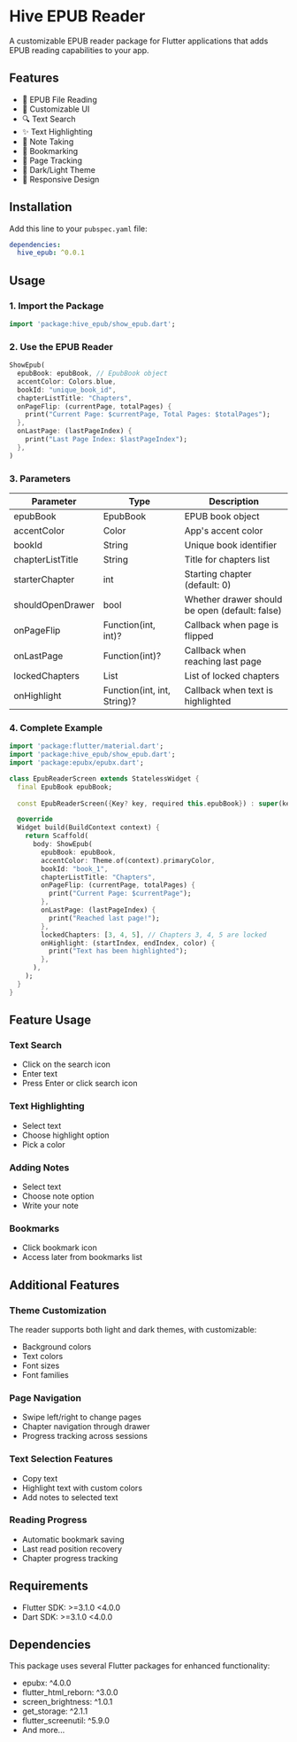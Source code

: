 # Hive EPUB Reader

A customizable EPUB reader package for Flutter applications that adds EPUB reading capabilities to your app.

## Features

- 📖 EPUB File Reading
- 🎨 Customizable UI
- 🔍 Text Search
- ✨ Text Highlighting
- 📝 Note Taking
- 🔖 Bookmarking
- 🎯 Page Tracking
- 🌙 Dark/Light Theme
- 📱 Responsive Design

## Installation

Add this line to your `pubspec.yaml` file:

```yaml
dependencies:
  hive_epub: ^0.0.1
```

## Usage

### 1. Import the Package

```dart
import 'package:hive_epub/show_epub.dart';
```

### 2. Use the EPUB Reader

```dart
ShowEpub(
  epubBook: epubBook, // EpubBook object
  accentColor: Colors.blue,
  bookId: "unique_book_id",
  chapterListTitle: "Chapters",
  onPageFlip: (currentPage, totalPages) {
    print("Current Page: $currentPage, Total Pages: $totalPages");
  },
  onLastPage: (lastPageIndex) {
    print("Last Page Index: $lastPageIndex");
  },
)
```

### 3. Parameters

| Parameter | Type | Description |
|-----------|------|-------------|
| epubBook | EpubBook | EPUB book object |
| accentColor | Color | App's accent color |
| bookId | String | Unique book identifier |
| chapterListTitle | String | Title for chapters list |
| starterChapter | int | Starting chapter (default: 0) |
| shouldOpenDrawer | bool | Whether drawer should be open (default: false) |
| onPageFlip | Function(int, int)? | Callback when page is flipped |
| onLastPage | Function(int)? | Callback when reaching last page |
| lockedChapters | List<int> | List of locked chapters |
| onHighlight | Function(int, int, String)? | Callback when text is highlighted |

### 4. Complete Example

```dart
import 'package:flutter/material.dart';
import 'package:hive_epub/show_epub.dart';
import 'package:epubx/epubx.dart';

class EpubReaderScreen extends StatelessWidget {
  final EpubBook epubBook;
  
  const EpubReaderScreen({Key? key, required this.epubBook}) : super(key: key);

  @override
  Widget build(BuildContext context) {
    return Scaffold(
      body: ShowEpub(
        epubBook: epubBook,
        accentColor: Theme.of(context).primaryColor,
        bookId: "book_1",
        chapterListTitle: "Chapters",
        onPageFlip: (currentPage, totalPages) {
          print("Current Page: $currentPage");
        },
        onLastPage: (lastPageIndex) {
          print("Reached last page!");
        },
        lockedChapters: [3, 4, 5], // Chapters 3, 4, 5 are locked
        onHighlight: (startIndex, endIndex, color) {
          print("Text has been highlighted");
        },
      ),
    );
  }
}
```

## Feature Usage

### Text Search
- Click on the search icon
- Enter text
- Press Enter or click search icon

### Text Highlighting
- Select text
- Choose highlight option
- Pick a color

### Adding Notes
- Select text
- Choose note option
- Write your note

### Bookmarks
- Click bookmark icon
- Access later from bookmarks list

## Additional Features

### Theme Customization
The reader supports both light and dark themes, with customizable:
- Background colors
- Text colors
- Font sizes
- Font families

### Page Navigation
- Swipe left/right to change pages
- Chapter navigation through drawer
- Progress tracking across sessions

### Text Selection Features
- Copy text
- Highlight text with custom colors
- Add notes to selected text

### Reading Progress
- Automatic bookmark saving
- Last read position recovery
- Chapter progress tracking

## Requirements

- Flutter SDK: >=3.1.0 <4.0.0
- Dart SDK: >=3.1.0 <4.0.0

## Dependencies

This package uses several Flutter packages for enhanced functionality:
- epubx: ^4.0.0
- flutter_html_reborn: ^3.0.0
- screen_brightness: ^1.0.1
- get_storage: ^2.1.1
- flutter_screenutil: ^5.9.0
- And more...

